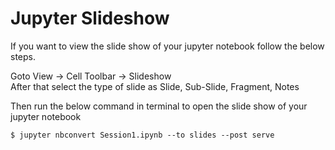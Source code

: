
# Jupyter Slideshow

If you want to view the slide show of your jupyter notebook follow the below steps.</br>

Goto View -> Cell Toolbar -> Slideshow
</br>
After that select the type of slide as Slide, Sub-Slide, Fragment, Notes
</br>

Then run the below command in terminal to open the slide show of your jupyter notebook
```
$ jupyter nbconvert Session1.ipynb --to slides --post serve

```


